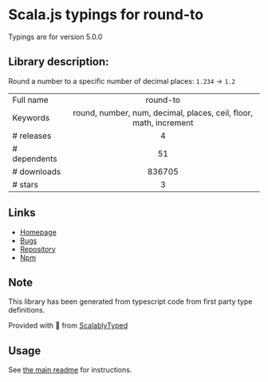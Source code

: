 
# Scala.js typings for round-to

Typings are for version 5.0.0

## Library description:
Round a number to a specific number of decimal places: `1.234` → `1.2`

|                    |                 |
| ------------------ | :-------------: |
| Full name          | round-to |
| Keywords           | round, number, num, decimal, places, ceil, floor, math, increment |
| # releases         | 4 |
| # dependents       | 51 |
| # downloads        | 836705 |
| # stars            | 3 |

## Links
- [Homepage](https://github.com/sindresorhus/round-to#readme)
- [Bugs](https://github.com/sindresorhus/round-to/issues)
- [Repository](https://github.com/sindresorhus/round-to)
- [Npm](https://www.npmjs.com/package/round-to)
    


## Note
This library has been generated from typescript code from first party type definitions.

Provided with :purple_heart: from [ScalablyTyped](https://github.com/oyvindberg/ScalablyTyped)

## Usage
See [the main readme](../../readme.md) for instructions.


